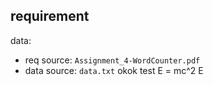 ## requirement

data: 

- req source: `Assignment_4-WordCounter.pdf`
- data source: `data.txt`
okok
test
E = mc^2
E
